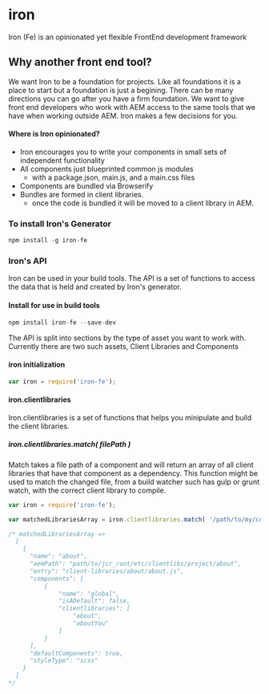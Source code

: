 # iron
Iron (Fe) is an opinionated yet flexible FrontEnd development framework

## Why another front end tool?
We want Iron to be a foundation for projects. Like all foundations it is a place to start but a foundation is just a begining. There can be many directions you can go after you have a firm foundation. We want to give front end developers who work with AEM access to the same tools that we have when working outside AEM. Iron makes a few decisions for you. 
#### Where is Iron opinionated?
- Iron encourages you to write your components in small sets of independent functionality
- All components just blueprinted common js modules 
  - with a package.json, main.js, and a main.css files
- Components are bundled via Browserify 
- Bundles are formed in client libraries.
  - once the code is bundled it will be moved to a client library in AEM.

### To install Iron's Generator 
```js
npm install -g iron-fe
```

### Iron's API
Iron can be used in your build tools. The API is a set of functions to access the data that is held and created by Iron's generator. 

#### Install for use in build tools
```js
npm install iron-fe --save-dev
```

The API is split into sections by the type of asset you want to work with. Currently there are two such assets, Client Libraries and Components

#### iron initialization
```js
var iron = require('iron-fe');
```

#### iron.clientlibraries
Iron.clientlibraries is a set of functions that helps you minipulate and build the client libraries.

##### iron.clientlibraries.match( filePath )
Match takes a file path of a component and will return an array of all client libraries that have that component as a dependency. This function might be used to match the changed file, from a build watcher such has gulp or grunt watch, with the correct client library to compile.

```js
var iron = require('iron-fe');

var matchedLibrariesArray = iron.clientlibraries.match( '/path/to/my/component' );

/* matchedLibrariesArray => 
  [
    {
      "name": "about",
      "aemPath": "path/to/jcr_root/etc/clientlibs/project/about",
      "entry": "client-libraries/about/about.js",
      "components": [
          {
              "name": "global",
              "isADefault": false,
              "clientlibraries": [
                  "about",
                  "aboutYou"
              ]
          }
      ],
      "defaultComponents": true,
      "styleType": "scss"
    }
  ]
*/
```


